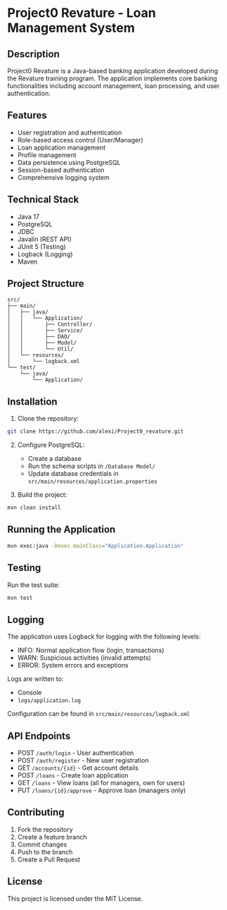 # Project0 Revature - Loan Management System

## Description
Project0 Revature is a Java-based banking application developed during the Revature training program. The application implements core banking functionalities including account management, loan processing, and user authentication.

## Features
- User registration and authentication
- Role-based access control (User/Manager)
- Loan application management
- Profile management
- Data persistence using PostgreSQL
- Session-based authentication
- Comprehensive logging system

## Technical Stack
- Java 17
- PostgreSQL
- JDBC
- Javalin (REST API)
- JUnit 5 (Testing)
- Logback (Logging)
- Maven

## Project Structure
```
src/
├── main/
│   ├── java/
│   │   └── Application/
│   │       ├── Controller/
│   │       ├── Service/
│   │       ├── DAO/
│   │       ├── Model/
│   │       └── Util/
│   └── resources/
│       └── logback.xml
└── test/
    └── java/
        └── Application/
```

## Installation
1. Clone the repository:
```bash
git clone https://github.com/alexi/Project0_revature.git
```

2. Configure PostgreSQL:
   - Create a database
   - Run the schema scripts in `/Database Model/`
   - Update database credentials in `src/main/resources/application.properties`

3. Build the project:
```bash
mvn clean install
```

## Running the Application
```bash
mvn exec:java -Dexec.mainClass="Application.Application"
```

## Testing
Run the test suite:
```bash
mvn test
```

## Logging
The application uses Logback for logging with the following levels:
- INFO: Normal application flow (login, transactions)
- WARN: Suspicious activities (invalid attempts)
- ERROR: System errors and exceptions

Logs are written to:
- Console
- `logs/application.log`

Configuration can be found in `src/main/resources/logback.xml`

## API Endpoints
- POST `/auth/login` - User authentication
- POST `/auth/register` - New user registration
- GET `/accounts/{id}` - Get account details
- POST `/loans` - Create loan application
- GET `/loans` - View loans (all for managers, own for users)
- PUT `/loans/{id}/approve` - Approve loan (managers only)

## Contributing
1. Fork the repository
2. Create a feature branch
3. Commit changes
4. Push to the branch
5. Create a Pull Request

## License
This project is licensed under the MIT License.
